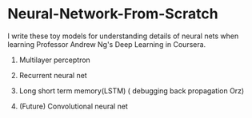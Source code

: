 # Neural-Network-From-Scratch

I write these toy models for understanding details of neural nets when learning Professor Andrew Ng's Deep Learning in Coursera. 

1. Multilayer perceptron 

2. Recurrent neural net

3. Long short term memory(LSTM) ( debugging back propagation  Orz)

4. (Future) Convolutional neural net 
